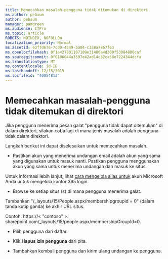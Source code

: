 ```yaml
---
title: Memecahkan masalah-pengguna tidak ditemukan di direktori
ms.author: pebaum
author: pebaum
manager: pamgreen
ms.audience: ITPro
ms.topic: article
ROBOTS: NOINDEX, NOFOLLOW
localization_priority: Normal
ms.assetid: 63f7d676-7cd9-4549-ba84-c3a8a7867f63
ms.openlocfilehash: 0f1e427801107109e31486a4d300f53084880caf
ms.sourcegitcommit: 0f0186044a3597e42ad14c32ca58e7224344dcfa
ms.translationtype: MT
ms.contentlocale: id-ID
ms.lasthandoff: 12/15/2019
ms.locfileid: "40054813"
---
```

# <a name="troubleshoot-issue---user-not-found-in-directory"></a>Memecahkan masalah-pengguna tidak ditemukan di direktori

Jika pengguna menerima pesan galat "pengguna tidak dapat ditemukan" di dalam direktori, silakan coba lagi di mana jenis masalah adalah pengguna tidak dalam direktori.

Langkah berikut ini dapat diselesaikan untuk memecahkan masalah.

- Pastikan akun yang menerima undangan email adalah akun yang sama yang digunakan untuk masuk nanti. Pastikan pengguna menggunakan akun yang sama untuk menerima undangan dan masuk ke situs. 

Untuk informasi lebih lanjut, lihat [cara mengelola alias untuk</a> akun Microsoft Anda untuk mengelola kantor 365 login](https://support.microsoft.com/help/12407/microsoft-account-how-to-manage-aliases). 

- Browse ke setiap situs (s) di mana pengguna menerima galat. 

Tambahkan "/_layouts/15/People.aspx/membershipgroupid = 0" (dalam tanda kutip ganda) ke akhir URL situs. 

Contoh: https://< "contoso" >. sharepoint.com/_layouts/15/people.aspx/membershipGroupId=0.

- Pilih pengguna dari daftar.

- Klik **Hapus izin pengguna** dari pita. 
-  Tambahkan kembali pengguna dan kirim ulang undangan ke pengguna.

